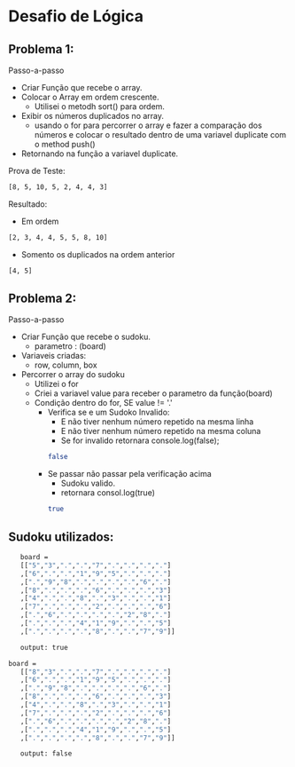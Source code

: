 # Desafio de Lógica

## Problema 1:

Passo-a-passo

- Criar Função que recebe o array.
- Colocar o Array em ordem crescente.
  - Utilisei o metodh sort() para ordem.
- Exibir os números duplicados no array.
  - usando o for para percorrer o array e fazer a comparação dos números e colocar o resultado dentro de uma variavel duplicate com o method push()
- Retornando na função a variavel duplicate.

Prova de Teste:

```bash
[8, 5, 10, 5, 2, 4, 4, 3]
```

Resultado:

- Em ordem

```bash
[2, 3, 4, 4, 5, 5, 8, 10]

```

- Somento os duplicados na ordem anterior

```bash
[4, 5]
```

## Problema 2:

Passo-a-passo

- Criar Função que recebe o sudoku.
  - parametro : (board)
- Variaveis criadas:
  - row, column, box
- Percorrer o array do sudoku
  - Utilizei o for
  - Criei a variavel value para receber o parametro da função(board)
  - Condição dentro do for, SE value != '.'
    - Verifica se e um Sudoko Invalido:
      - E não tiver nenhum número repetido na mesma linha
      - E não tiver nenhum número repetido na mesma coluna
      - Se for invalido retornara console.log(false);
      ```bash
      false
      ```
    - Se passar não passar pela verificação acima
      - Sudoku valido.
      - retornara consol.log(true)
      ```bash
      true
      ```

## Sudoku utilizados:

```bash
   board =
   [["5","3",".",".","7",".",".",".","."]
   ,["6",".",".","1","9","5",".",".","."]
   ,[".","9","8",".",".",".",".","6","."]
   ,["8",".",".",".","6",".",".",".","3"]
   ,["4",".",".","8",".","3",".",".","1"]
   ,["7",".",".",".","2",".",".",".","6"]
   ,[".","6",".",".",".",".","2","8","."]
   ,[".",".",".","4","1","9",".",".","5"]
   ,[".",".",".",".","8",".",".","7","9"]]

   output: true
```

```bash
board =
   [["8","3",".",".","7",".",".",".","."]
   ,["6",".",".","1","9","5",".",".","."]
   ,[".","9","8",".",".",".",".","6","."]
   ,["8",".",".",".","6",".",".",".","3"]
   ,["4",".",".","8",".","3",".",".","1"]
   ,["7",".",".",".","2",".",".",".","6"]
   ,[".","6",".",".",".",".","2","8","."]
   ,[".",".",".","4","1","9",".",".","5"]
   ,[".",".",".",".","8",".",".","7","9"]]

   output: false
```
